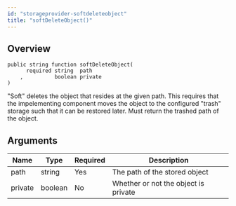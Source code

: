 ```yaml
---
id: "storageprovider-softdeleteobject"
title: "softDeleteObject()"
---
```



## Overview




```luceescript
public string function softDeleteObject(
      required string  path   
    ,          boolean private
)
```

"Soft" deletes the object that resides at the given path. This requires
that the impelementing component moves the object to the configured "trash"
storage such that it can be restored later. Must return the trashed path of the object.

## Arguments


<div class="table-responsive"><table class="table"><thead><tr><th>Name</th><th>Type</th><th>Required</th><th>Description</th></tr></thead><tbody><tr><td>path</td><td>string</td><td>Yes</td><td>The path of the stored object</td></tr><tr><td>private</td><td>boolean</td><td>No</td><td>Whether or not the object is private</td></tr></tbody></table></div>